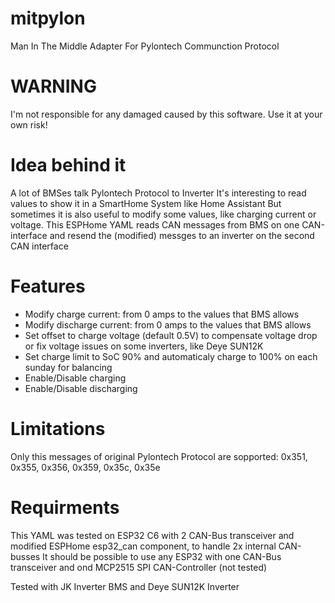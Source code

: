 # mitpylon
Man In The Middle Adapter For Pylontech Communction Protocol

# WARNING
I'm not responsible for any damaged caused by this software.
Use it at your own risk!

# Idea behind it
A lot of BMSes talk Pylontech Protocol to Inverter
It's interesting to read values to show it in a SmartHome System like Home Assistant
But sometimes it is also useful to modify some values, like charging current or voltage.
This ESPHome YAML reads CAN messages from BMS on one CAN-interface and resend the (modified) messges to an inverter on the second CAN interface

# Features
- Modify charge current: from 0 amps to the values that BMS allows
- Modify discharge current: from 0 amps to the values that BMS allows
- Set offset to charge voltage (default 0.5V) to compensate voltage drop or fix voltage issues on some inverters, like Deye SUN12K
- Set charge limit to SoC 90% and automaticaly charge to 100% on each sunday for balancing
- Enable/Disable charging
- Enable/Disable discharging

# Limitations
Only this messages of original Pylontech Protocol are sopported:
0x351, 0x355, 0x356, 0x359, 0x35c, 0x35e

# Requirments
This YAML was tested on ESP32 C6 with 2 CAN-Bus transceiver and modified ESPHome esp32_can component, to handle 2x internal CAN-busses
It should be possible to use any ESP32 with one CAN-Bus transceiver and ond MCP2515 SPI CAN-Controller (not tested)

Tested with JK Inverter BMS and Deye SUN12K Inverter
